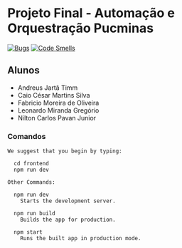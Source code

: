 # Projeto Final - Automação e Orquestração Pucminas

[![Bugs](https://sonarcloud.io/api/project_badges/measure?project=andreustimm_devops-acfln&metric=bugs)](https://sonarcloud.io/summary/new_code?id=andreustimm_devops-acfln)
[![Code Smells](https://sonarcloud.io/api/project_badges/measure?project=andreustimm_devops-acfln&metric=code_smells)](https://sonarcloud.io/summary/new_code?id=andreustimm_devops-acfln)

## Alunos

- Andreus Jartã Timm
- Caio César Martins Silva
- Fabricio Moreira de Oliveira
- Leonardo Miranda Gregório
- Nilton Carlos Pavan Junior

### Comandos

```
We suggest that you begin by typing:

  cd frontend
  npm run dev

Other Commands:

  npm run dev
    Starts the development server.

  npm run build
    Builds the app for production.

  npm start
    Runs the built app in production mode.
```
